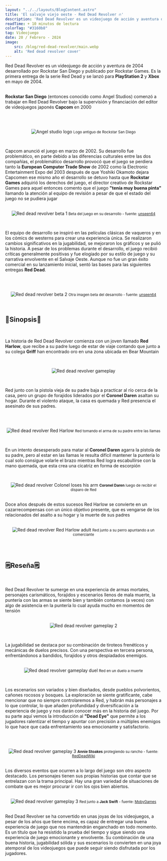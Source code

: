 ```yaml
---
layout: "../../layouts/BlogContent.astro"
title: 'El salvaje viejo oeste - Red Dead Revolver 🔥'
description: 'Red Dead Revolver es un videojuego de acción y aventura de 2004 desarrollado por Rockstar San Diego y publicado por Rockstar Games. Es la primera entrega de la serie Red Dead y se lanzó para PlayStation 2 y Xbox en mayo de 2004.'
readTime: + 10 minutos de lectura
colorTag: "#3160b8"
tag: Videojuego
date: 20 / Febrero - 2024
image: 
    src: /blog/red-dead-revolver/main.webp
    alt: 'Red dead revolver cover'
---
```


Red Dead Revolver es un videojuego de acción y aventura de 2004 desarrollado por Rockstar San Diego y publicado por Rockstar Games. Es la primera entrega de la serie Red Dead y se lanzó para <b>PlayStation 2</b> y <b>Xbox</b> en mayo de 2004.
<br/><br/> 

<p>
<b>Rockstar San Diego</b> (entonces conocido como Angel Studios) comenzó a trabajar en Red Dead Revolver bajo la supervisión y financiación del editor de videojuegos japonés <b>Capcom</b> en 2000</p>
<br/><br/> 

<p align="center">
<img class="h-[90px]" src="/blog/red-dead-revolver/logo-angel.webp" alt="Angel studio logo"/>
<small>Logo antiguo de Rockstar San Diego</small>
</p>
<br/>

Capcom anunció el juego en marzo de 2002. Su desarrollo fue problemático, en parte debido a las diferencias culturales entre las dos compañías, el problemático desarrollo provocó que el juego se perdiera tanto la <b>European Computer Trade Show</b> de 2002 como la Electronic Entertainment Expo del 2003 después de que Yoshiki Okamoto dejara Capcomen ese mismo año el desarrollo se detuvo hasta que <b>Rockstar Games</b> adquirió los derechos del juego, el director creativo de Rockstar Games para aquel entonces comento que el juego <b>"tenía muy buena pinta"</b> llamando la atención al equipo de revisión a pesar de que el estado del juego no se pudiera jugar
<br/><br/>

<p align="center">
<img class="image-content rounded-md" src="/blog/red-dead-revolver/beta-1.webp" alt="Red dead revolver beta 1"/>
<small>Beta del juego en su desarrollo - fuente: <a class="font-bold text-[#0a42bf] transition-all hover:text-[#13179d]"  rel="noopener noreferrer" target="_blank" href="https://www.unseen64.net/2010/01/21/red-dead-revolver-ps2-xbox-beta/">unseen64</a> </small>
</p>
<br/>
<p>
El equipo de desarrollo se inspiró en las películas clásicas de vaqueros y en los cómics de westerns para crear una experiencia única. Se realizaron cambios significativos en la jugabilidad, se mejoraron los gráficos y se pulió la historia. A pesar de los problemas durante el desarrollo, el juego recibió críticas generalmente positivas y fue elogiado por su estilo de juego y su narrativa envolvente en el Salvaje Oeste. Aunque no fue un gran éxito comercial en su lanzamiento inicial, sentó las bases para las siguientes entregas <b>Red Dead</b>.
</p>
<br/><br/>

<p align="center">
<img class="image-content rounded-md" src="/blog/red-dead-revolver/beta-2.webp" alt="Red dead revolver beta 2"/>
<small>Otra imagen beta del desarrollo - fuente: <a class="font-bold text-[#0a42bf] transition-all hover:text-[#13179d]"  rel="noopener noreferrer" target="_blank" href="https://www.unseen64.net/2010/01/21/red-dead-revolver-ps2-xbox-beta/">unseen64</a> </small>
</p>
<br/>

<h2 class="text-center">📖Sinopsis📖</h2>
<br/>
<p>La historia de Red Dead Revolver comienza con un joven llamado <b>Red Harlow</b>, que recibe a su padre luego de estar de viaje contando que junto a su colega <b>Griff</b> han encontrado oro en una zona ubicada en Bear Mountain</p>
<br/>

<p align="center">
<img class="image-content rounded-md" src="/blog/red-dead-revolver/game-1.webp" alt="Red dead revolver gameplay"/>
</p>
<br/>


<p>Red junto con la pistola vieja de su padre baja a practicar al río cerca de la casa, pero un grupo de forajidos liderados por el <b>Coronel Daren</b> asaltan su hogar. Durante el violento ataque, la casa es quemada y Red presencia el asesinato de sus padres. </p>
<br/><br/>

<p align="center">
<img class="image-content rounded-md" src="/blog/red-dead-revolver/game-2.webp" alt="Red dead revolver Red Harlow"/>
<small>Red tomando el arma de su padre entre las llamas</small>
</p>
<br/>
<p>En un intento desesperado para matar al <b>Coronel Daren</b> agarra la pistola de su padre, pero al estar en las llamas le resulta difícil mantener la puntería lo cual solo consigue volarle el brazo mientras Red logra escabullirse con la mano quemada, que esta crea una cicatriz en forma de escorpión</p>
<br/>

<p align="center">
<img class="image-content rounded-md" src="/blog/red-dead-revolver/game-3.webp" alt="Red dead revolver Colonel loses his arm"/>
<small><b>Coronel Daren</b> luego de recibir el disparo de Red</small>
</p>
<br/>
Doce años después de estos sucesos Red Harlow se convierte en un cazarrecompensas con un único objetivo presente, que es vengarse de los relacionados del asalto a su hogar y la muerte de sus padres
<br/><br/>
<p align="center">
<img class="image-content rounded-md" src="/blog/red-dead-revolver/game-4.webp" alt="Red dead revolver Red Harlow adult"/>
<small>Red junto a su perro apuntando a un comerciante</small>
</p>
<br/><br/>

<h2 class="text-center">🗒️Reseña🗒️</h2>
<br/>

Red Dead Revolver te sumerge en una experiencia de armas mortales, personajes carismáticos, forajidos y escenarios llenos de mala muerte, la puntería con las armas se siente bien y también contamos (a veces) con algo de asistencia en la puntería lo cual ayuda mucho en momentos de tensión
<br/><br/>

<p align="center">
<img class="image-content rounded-md" src="/blog/red-dead-revolver/game-5.webp" alt="Red dead revolver gameplay 2"/>
</p>

<br/>

La jugabilidad se destaca por su combinación de tiroteos frenéticos y mecánicas de duelos precisos. Con una perspectiva en tercera persona, enfrentándonos a bandidos, forajidos y otros despiadados enemigos.
<br/></br>

<p align="center">
<img class="image-content rounded-md" src="/blog/red-dead-revolver/game-6.webp" alt="Red dead revolver gameplay duel"/>
<small>Red en un duelo a muerte</small>
</p>
<br/>
<p>
Los escenarios son variados y bien diseñados, desde pueblos polvorientos, cañones rocosos y bosques. La exploración se siente gratificante, cabe mencionar que no siempre controlaremos a Red, y habrán más personajes a lo que controlar, lo que añaden profundidad y diversificación a la experiencia de juego y nos darán conocer más en la historia del juego. Por su parte aquí vemos la introducción al <b>"Dead Eye"</b> que permite a los jugadores ralentizar el tiempo y apuntar con precisión a múltiples enemigos lo que hace que cada enfrentamiento sea emocionante y satisfactorio.
 </p>
 <br/></br>

<p align="center">
<img class="image-content rounded-md" src="/blog/red-dead-revolver/game-7.webp" alt="Red dead revolver gameplay 3"/>
<small><b>Annie Stoakes</b> protegiendo su rancho - fuente: <a class="font-bold text-[#0a42bf] transition-all hover:text-[#13179d]" target="_blank" href="https://reddead.fandom.com/es/wiki/Rancho_Stoakes?file=Red-dead-revolver-annie-stoakes.jpg">RedDeadWiki</a></small>
</p>
<br/>
 Los diversos eventos que ocurren a lo largo del juego son otro aspecto destacado. Los personajes tienen sus propias historias que contar que se entrelazan con la trama principal. Hay una gran variedad de situaciones de combate que es mejor procurar ir con los ojos bien abiertos.
<br/></br>

<p align="center">
<img class="image-content rounded-md" src="/blog/red-dead-revolver/game-8.webp" alt="Red dead revolver gameplay 3"/>
<small>Red junto a <b>Jack Swift</b> - fuente: <a class="font-bold text-[#0a42bf] transition-all hover:text-[#13179d]" target="_blank" href="https://www.mobygames.com/game/13322/red-dead-revolver/promo/group-14035/image-152418/">MobyGames</a></small>
</p>
<br/>
Red Dead Revolver se ha convertido en unas joyas de los videojuegos, a pesar de los años que tiene encima, es capaz de entregar una buena experiencia de juego que nos mantendrán enganchado en todo momento. Es un título que ha resistido la prueba del tiempo y sigue siendo una experiencia de juego emocionante y envolvente. Su combinación de una buena historia, jugabilidad sólida y sus escenarios lo convierten en una joya atemporal de los videojuegos que puede seguir siendo disfrutada por los jugadores.